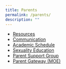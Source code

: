 ```yaml
---
title: Parents
permalink: /parents/
description: ""
---
```

<ul>
<li><a href="/parents/resources" target="">Resources</a></li>

<li><a href="/parents/communication" target="">Communication</a></li>
<li><a href="/parents/academic-schedule" target="">Academic Schedule</a></li>
<li><a href="/parents/sexuality-education" target="">Sexuality Education</a></li>

<li><a href="/parents/parent-support-group" target="">Parent Support Group</a></li>
<li><a href="/parents/parent-gateway-moe" target="">Parent Gateway (MOE)</a></li>
</ul>